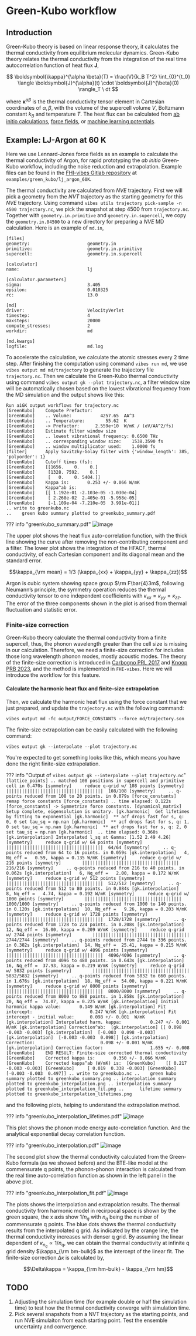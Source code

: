 # Green-Kubo workflow

## Introduction

Green-Kubo theory is based on linear response theory, it calculates the thermal conductivity from equilibrium molecular dynamics. Green-Kubo theory relates the thermal conductivity from the integration of the real time autocorrelation function of heat flux $\boldsymbol{J}$,

$$
    \boldsymbol{\kappa}^{\alpha \beta}(T) = \frac{V}{k_B T^2} \int_{0}^{t_0} \langle \boldsymbol{J}^{\alpha}(t) \cdot \boldsymbol{J}^{\beta}(0) \rangle_T \ dt
$$

where $\boldsymbol\kappa^{\alpha \beta}$ is the thermal conductivity tensor element in Cartesian coordinates of $\alpha, \beta$, with the volume of the supercell volume $V$, Boltzmann constant $k_B$ and temperature $T$.
The heat flux can be calculated from [ab initio calculations](https://doi.org/10.1103/PhysRevLett.118.175901), [force fields](https://docs.lammps.org/compute_heat_flux.html), or [machine learning potentials](https://doi.org/10.1103/PhysRevB.108.L100302). 

## Example: LJ-Argon at 60 K

Here we use Lennard-Jones force fields as an example to calculate the thermal conductivity of Argon, for rapid prototyping the *ab initio* Green-Kubo workflow, including the noise reduction and extrapolation. Example files can be found in the [FHI-vibes Gitlab repository](https://gitlab.com/vibes-developers/vibes) at `examples/green_kubo/lj_argon_60K`.

The thermal conductivity are calculated from *NVE* trajectory. First we will pick a geometry from the *NVT* trajectory as the starting geometry for this *NVE* trajectory. 
Using command `vibes utils trajectory pick-sample -n 4500 trajectory.nc`, we pick the snapshot at step $4500$ from `trajectory.nc`. 
Together with `geometry.in.primitive` and `geometry.in.supercell`, we copy the `geometry.in.04500` to a new directory for preparing a *NVE* MD calculation. Here is an example of `md.in`,

```
[files]
geometry:                      geometry.in
primitive:                     geometry.in.primitive
supercell:                     geometry.in.supercell

[calculator]
name:                          lj

[calculator.parameters]
sigma:                         3.405
epsilon:                       0.010325
rc:                            13.0

[md]
driver:                        VelocityVerlet
timestep:                      4
maxsteps:                      20000
compute_stresses:              2
workdir:                       md

[md.kwargs]
logfile:                       md.log
```

To accelerate the calculation, we calculate the atomic stresses every $2$ time step.
After finishing the computation using command `vibes run md`, we use `vibes output md md/trajectory` to generate the trajectory file `trajectory.nc`.
Then we calculate the Green-Kubo thermal conductivity using command `vibes output gk --plot trajectory.nc`, a filter window size will be automatically chosen based on the lowest vibrational frequency from the MD simulation and the output shows like this:

```
Run aiGK output workflows for trajectory.nc
[GreenKubo]    Compute Prefactor:
[GreenKubo]    .. Volume:           4257.65  AA^3
[GreenKubo]    .. Temperature:        55.62  K
[GreenKubo]    -> Prefactor:      2.559e+10  W/mK / (eV/AA^2/fs)
[GreenKubo]    Estimate filter window size
[GreenKubo]    .. lowest vibrational frequency: 0.6500 THz
[GreenKubo]    .. corresponding window size:    1538.3590 fs
[GreenKubo]    .. window multiplicator used:    1.0000 fs
[filter]       Apply Savitzky-Golay filter with {'window_length': 385, 'polyorder': 1}
[GreenKubo]    Cutoff times (fs):
[GreenKubo]    [[1656.    0.    0.]
[GreenKubo]     [1328. 7592.    0.]
[GreenKubo]     [   0.    0. 5404.]]
[GreenKubo]    Kappa is:       0.253 +/- 0.066 W/mK
[GreenKubo]    Kappa^ab is: 
[GreenKubo]    [[ 1.192e-01 -2.103e-05 -1.030e-04]
[GreenKubo]     [ 2.268e-02  2.405e-01 -5.958e-05]
[GreenKubo]     [-1.109e-04 -7.210e-05  3.991e-01]]
.. write to greenkubo.nc
..    green kubo summary plotted to greenkubo_summary.pdf
```

??? info "greenkubo_summary.pdf"
    ![image](assets/greenkubo_summary.png)

The upper plot shows the heat flux auto-correlation function, with the thick line 
showing the curve after removing the non-contributing component and a filter. The 
lower plot shows the integration of the HFACF, thermal conductivity, of each Cartesian 
component and its diagonal mean and the standard error.

$$\kappa_{\rm mean} = 1/3 (\kappa_{xx} + \kappa_{yy} + \kappa_{zz})$$

Argon is cubic system showing space group $\rm F\bar{4}3m$, following Neumann’s principle, the 
symmetry operation reduces the thermal conductivity tensor to one independent coefficients 
with $\kappa_{xx} = \kappa_{yy} = \kappa_{zz}$. The error of the three components shown in 
the plot is arised from thermal fluctuation and statistic error.

### Finite-size correction

Green-Kubo theory calculate the thermal conductivity from a finite supercell, thus, the phonon wavelength greater than the cell size is missing in our calculation. Therefore, we need a finite-size correction for includes those long wavelength phonon modes, mostly acoustic modes.
The theory of the finite-size correction is introduced in [Carbogno PRL 2017](https://doi.org/10.1103/PhysRevLett.118.175901) and [Knoop PRB 2023](https://doi.org/10.1103/PhysRevB.107.224304), and the method is implemented in `FHI-vibes`. Here we will introduce the workflow for this feature.


#### Calculate the harmonic heat flux and finite-size extrapolation

Then, we calculate the harmonic heat flux using the force constant that we just prepared, and update the `trajectory.nc` with the following command:
```
vibes output md -fc output/FORCE_CONSTANTS --force md/trajectory.son
```

The finite-size extrapolation can be easily calculated with the following command:
```
vibes output gk --interpolate --plot trajectory.nc
```

You're expected to get something looks like this, which means you have done the right finite-size extrapolation.

??? info "Output of `vibes output gk --interpolate --plot trajectory.nc`"
    ```
    [lattice_points] .. matched 108 positions in supercell and primitive cell in 0.470s
    [symmetry]     reduce q-grid w/ 108 points
    [symmetry]        |||||||||||||||||||||||||||||||||||||  108/108
    [symmetry]     .. q-points reduced from 108 to 20 points. in 0.079s
    [force_constants] remap force constants
    [force_constants] .. time elapsed: 0.122s
    [force_constants] -> Symmetrize force constants.
    [dynamical_matrix] Setup complete, eigensolution is unitary.
    [gk.harmonic]  Get lifetimes by fitting to exponential
    [gk.harmonic]  ** acf drops fast for s, q: 0, 0 set tau_sq = np.nan
    [gk.harmonic]  ** acf drops fast for s, q: 1, 0 set tau_sq = np.nan
    [gk.harmonic]  ** acf drops fast for s, q: 2, 0 set tau_sq = np.nan
    [gk.harmonic]  .. time elapsed: 0.360s
    [gk.interpolation] Interpolated l_sq at Gamma: [1.52 2.49 4.26]
    [symmetry]     reduce q-grid w/ 64 points
    [symmetry]        |||||||||||||||||||||||||||||||||||||  64/64
    [symmetry]     .. q-points reduced from 64 to 16 points. in 0.059s
    [gk.interpolation]   4, Nq_eff =   0.59, kappa = 0.135 W/mK
    [symmetry]     reduce q-grid w/ 216 points
    [symmetry]        |||||||||||||||||||||||||||||||||||||  216/216
    [symmetry]     .. q-points reduced from 216 to 40 points. in 0.062s
    [gk.interpolation]   6, Nq_eff =   2.00, kappa = 0.172 W/mK
    [symmetry]     reduce q-grid w/ 512 points
    [symmetry]        |||||||||||||||||||||||||||||||||||||  512/512
    [symmetry]     .. q-points reduced from 512 to 80 points. in 0.084s
    [gk.interpolation]   8, Nq_eff =   4.74, kappa = 0.192 W/mK
    [symmetry]     reduce q-grid w/ 1000 points
    [symmetry]        |||||||||||||||||||||||||||||||||||||  1000/1000
    [symmetry]     .. q-points reduced from 1000 to 140 points. in 0.120s
    [gk.interpolation]  10, Nq_eff =   9.26, kappa = 0.203 W/mK
    [symmetry]     reduce q-grid w/ 1728 points
    [symmetry]        |||||||||||||||||||||||||||||||||||||  1728/1728
    [symmetry]     .. q-points reduced from 1728 to 224 points. in 0.208s
    [gk.interpolation]  12, Nq_eff =  16.00, kappa = 0.209 W/mK
    [symmetry]     reduce q-grid w/ 2744 points
    [symmetry]        |||||||||||||||||||||||||||||||||||||  2744/2744
    [symmetry]     .. q-points reduced from 2744 to 336 points. in 0.382s
    [gk.interpolation]  14, Nq_eff =  25.41, kappa = 0.215 W/mK
    [symmetry]     reduce q-grid w/ 4096 points
    [symmetry]        |||||||||||||||||||||||||||||||||||||  4096/4096
    [symmetry]     .. q-points reduced from 4096 to 480 points. in 0.643s
    [gk.interpolation]  16, Nq_eff =  37.93, kappa = 0.219 W/mK
    [symmetry]     reduce q-grid w/ 5832 points
    [symmetry]        |||||||||||||||||||||||||||||||||||||  5832/5832
    [symmetry]     .. q-points reduced from 5832 to 660 points. in 1.676s
    [gk.interpolation]  18, Nq_eff =  54.00, kappa = 0.221 W/mK
    [symmetry]     reduce q-grid w/ 8000 points
    [symmetry]        |||||||||||||||||||||||||||||||||||||  8000/8000
    [symmetry]     .. q-points reduced from 8000 to 880 points. in 1.858s
    [gk.interpolation]  20, Nq_eff =  74.07, kappa = 0.225 W/mK
    [gk.interpolation] Initial harmonic kappa value:       0.149 W/mK
    [gk.interpolation] Fit intercept:                      0.247 W/mK
    [gk.interpolation] Fit intercept - initial value:      0.098 +/- 0.001  W/mK
    [gk.interpolation] Interpolated harm. kappa:           0.247 +/- 0.001 W/mK
    [gk.interpolation] Correction^ab: 
    [gk.interpolation] [[ 0.098 -0.003 -0.003]
    [gk.interpolation]  [-0.003  0.098 -0.003]
    [gk.interpolation]  [-0.003 -0.003  0.098]]
    [gk.interpolation] Correction:                         0.098 +/- 0.001 W/mK
    [gk.interpolation] Correction factor:                  1.655 +/- 0.008
    [GreenKubo]    END RESULT: Finite-size corrected thermal conductivity
    [GreenKubo]    Corrected kappa is:       0.350 +/- 0.066 W/mK
    [GreenKubo]    Corrected kappa^ab (W/mK) is: 
    [GreenKubo]    [[ 0.217 -0.003 -0.003]
    [GreenKubo]     [ 0.019  0.338 -0.003]
    [GreenKubo]     [-0.003 -0.003  0.497]]
    .. write to greenkubo.nc
    ..    green kubo summary plotted to greenkubo_summary.png
    .. interpolation summary plotted to greenkubo_interpolation.png
    .. interpolation summary plotted to greenkubo_interpolation_fit.png
    ..      lifetime summary plotted to greenkubo_interpolation_lifetimes.png
    ```

and the following plots, helping to understand the extrapolation method.

??? info "greenkubo_interpolation_lifetimes.pdf"
    ![image](assets/greenkubo_interpolation_lifetimes.png)

This plot shows the phonon mode energy auto-correlation function. And the
analytical exponential decay correlation function.


??? info "greenkubo_interpolation.pdf"
    ![image](assets/greenkubo_interpolation.png)

The second plot show the thermal conductivity calculated from the Green-Kubo formula 
(as we showed before) and the BTE-like model at the commensurate q points, the phonon-phonon 
interaction is calculated from the real time auto-correlation function as shown in the 
left panel in the above plot.

??? info "greenkubo_interpolation_fit.pdf"
    ![image](assets/greenkubo_interpolation_fit.png)

The plots shows the interpolation and  extrapolation results. The thermal 
conductivity from harmonic model in recirpocal space is shown by the green square,
the x axis show $1/n_{q}$ with $n_{q}$ being the number of commensurate q points.
The blue dots shows the thermal conductivity results from the interpolated q grid.
As indicated by the orange line, the thermal conductivity increases with denser q grid.
By assuming the linear dependent of $\kappa_{n_q} \propto 1/n_q$, we can obtain the 
thermal conductivity at infinite q grid density $\kappa_{\rm bm-bulk}$ as the intercept 
of the linear fit. The finite-size correction $\Delta \kappa$ is calculated by,

$$\Delta\kappa = \kappa_{\rm hm-bulk} - \kappa_{\rm hm}$$

## TODO
1. Adjusting the simulation time (for example double or half the simulation time) to test how the thermal conductivity converge with simulation time.
2. Pick several snapshots from a NVT trajectory as the starting points, and run NVE simulaiton from each starting point. Test the ensemble uncertainty and convergence.

